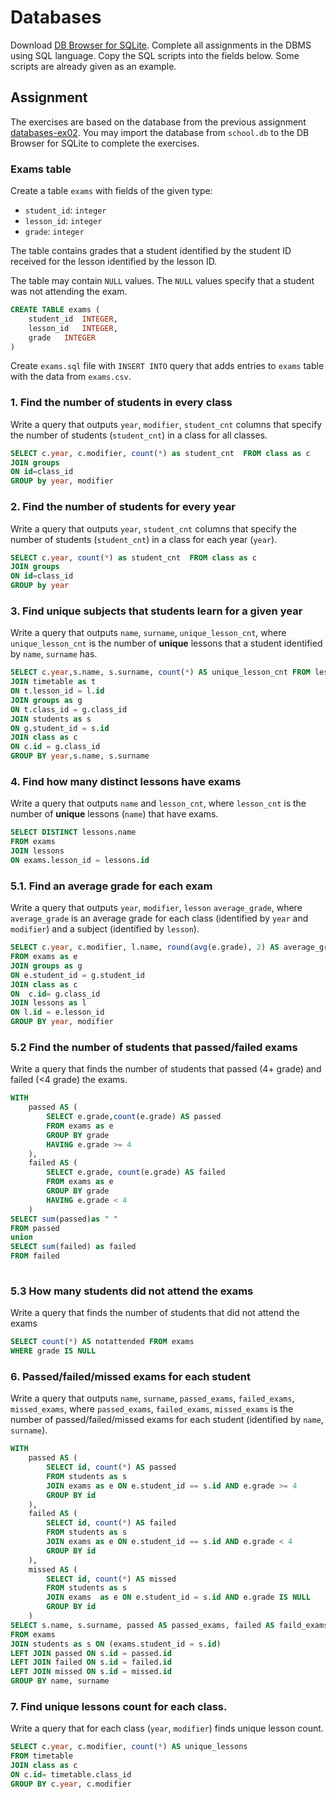 # Databases

Download [DB Browser for SQLite](https://sqlitebrowser.org/). Complete all
assignments in the DBMS using SQL language. Copy the SQL scripts into the fields
below. Some scripts are already given as an example.

## Assignment

The exercises are based on the database from the previous assignment
[databases-ex02](https://github.com/prog-1/databases-ex02). You may import the database from `school.db` to the DB Browser for SQLite to complete the exercises.

### Exams table

Create a table `exams` with fields of the given type:

* `student_id`: `integer`
* `lesson_id`: `integer`
* `grade`: `integer`

The table contains grades that a student identified by the student ID received for the lesson identified by the lesson ID.

The table may contain `NULL` values. The `NULL` values specify that a student was not attending the exam. 

```sql
CREATE TABLE exams (
	student_id	INTEGER,
	lesson_id	INTEGER,
	grade	INTEGER
)
```

Create `exams.sql` file with `INSERT INTO` query that adds entries to `exams` table with the data from `exams.csv`.

### 1. Find the number of students in every class

Write a query that outputs `year`, `modifier`, `student_cnt` columns that specify the number of students (`student_cnt`) in a class for all classes.

```sql
SELECT c.year, c.modifier, count(*) as student_cnt  FROM class as c
JOIN groups
ON id=class_id
GROUP by year, modifier

```

### 2. Find the number of students for every year

Write a query that outputs `year`, `student_cnt` columns that specify the number of students (`student_cnt`) in a class for each year (`year`).

```sql
SELECT c.year, count(*) as student_cnt  FROM class as c
JOIN groups
ON id=class_id
GROUP by year
```

### 3. Find unique subjects that students learn for a given year

Write a query that outputs `name`, `surname`, `unique_lesson_cnt`, where `unique_lesson_cnt` is the number of **unique** lessons that a student identified by `name`, `surname` has.

```sql
SELECT c.year,s.name, s.surname, count(*) AS unique_lesson_cnt FROM lessons as l
JOIN timetable as t 
ON t.lesson_id = l.id
JOIN groups as g 
ON t.class_id = g.class_id
JOIN students as s 
ON g.student_id = s.id
JOIN class as c
ON c.id = g.class_id
GROUP BY year,s.name, s.surname
```

### 4. Find how many distinct lessons have exams

Write a query that outputs `name` and `lesson_cnt`, where `lesson_cnt` is the number of **unique** lessons (`name`) that have exams.

```sql
SELECT DISTINCT lessons.name 
FROM exams
JOIN lessons 
ON exams.lesson_id = lessons.id
```

### 5.1. Find an average grade for each exam

Write a query that outputs `year`, `modifier`, `lesson` `average_grade`, where `average_grade` is an average grade for each class (identified by `year` and `modifier`) and a subject (identified by `lesson`).

```sql
SELECT c.year, c.modifier, l.name, round(avg(e.grade), 2) AS average_grade 
FROM exams as e
JOIN groups as g 
ON e.student_id = g.student_id
JOIN class as c 
ON  c.id= g.class_id 
JOIN lessons as l 
ON l.id = e.lesson_id 
GROUP BY year, modifier
```

### 5.2 Find the number of students that passed/failed exams

Write a query that finds the number of students that passed (4+ grade) and failed (<4 grade) the exams.

```sql
WITH 
	passed AS (
		SELECT e.grade,count(e.grade) AS passed
		FROM exams as e
		GROUP BY grade
		HAVING e.grade >= 4
	),
	failed AS (
		SELECT e.grade, count(e.grade) AS failed
		FROM exams as e
		GROUP BY grade
		HAVING e.grade < 4
	)
SELECT sum(passed)as " "
FROM passed
union
SELECT sum(failed) as failed
FROM failed
 

```

### 5.3 How many students did not attend the exams

Write a query that finds the number of students that did not attend the exams

```sql
SELECT count(*) AS notattended FROM exams
WHERE grade IS NULL
```

### 6. Passed/failed/missed exams for each student

Write a query that outputs `name`, `surname`, `passed_exams`, `failed_exams`, `missed_exams`, where `passed_exams`, `failed_exams`, `missed_exams` is the number of passed/failed/missed exams for each student (identified by `name`, `surname`).

```sql
WITH
	passed AS (
		SELECT id, count(*) AS passed
		FROM students as s
		JOIN exams as e ON e.student_id == s.id AND e.grade >= 4
		GROUP BY id
	),
	failed AS (
		SELECT id, count(*) AS failed
		FROM students as s 
		JOIN exams as e ON e.student_id == s.id AND e.grade < 4
		GROUP BY id
	), 
	missed AS (
		SELECT id, count(*) AS missed
		FROM students as s
		JOIN exams  as e ON e.student_id = s.id AND e.grade IS NULL
		GROUP BY id
	)
SELECT s.name, s.surname, passed AS passed_exams, failed AS faild_exams, missed AS missed_exams
FROM exams 
JOIN students as s ON (exams.student_id = s.id)
LEFT JOIN passed ON s.id = passed.id
LEFT JOIN failed ON s.id = failed.id
LEFT JOIN missed ON s.id = missed.id
GROUP BY name, surname
```

### 7. Find unique lessons count for each class.

Write a query that for each class (`year`, `modifier`) finds unique lesson count.

```sql
SELECT c.year, c.modifier, count(*) AS unique_lessons
FROM timetable
JOIN class as c 
ON c.id= timetable.class_id 
GROUP BY c.year, c.modifier
```
